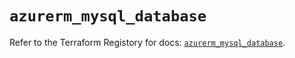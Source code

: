 # `azurerm_mysql_database`

Refer to the Terraform Registory for docs: [`azurerm_mysql_database`](https://registry.terraform.io/providers/hashicorp/azurerm/3.58.0/docs/resources/mysql_database).
